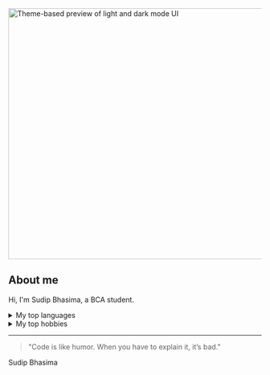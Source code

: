 
  <picture>
    <source srcset="https://i.imgur.com/r6J4ZuZ.png" media="(prefers-color-scheme: dark)" />
    <source srcset="https://i.imgur.com/nbXTIwu.png" media="(prefers-color-scheme: light)" />
    <img src="https://i.imgur.com/r6J4ZuZ.png"
         alt="Theme-based preview of light and dark mode UI"
         style="width: 600px; height: 500px; object-fit: cover;" />
  </picture>


## About me

<!-- TO DO: add more details about me later -->

Hi, I'm Sudip Bhasima, a BCA student. 

<details>
<summary>My top languages</summary>

| Rank | Languages |
|-----:|-----------|
|     1| PHP       |
|     2| JavaScript|
|     3| Python    |

</details>

<details>
<summary>My top hobbies</summary>

| Rank | Hobbies            |
|-----:|--------------------|
|     1| Coding             |
|     2| Reading Tech Blogs |
|     3| Playing Chess      |

</details>

---

> "Code is like humor. When you have to explain it, it’s bad."

Sudip Bhasima

